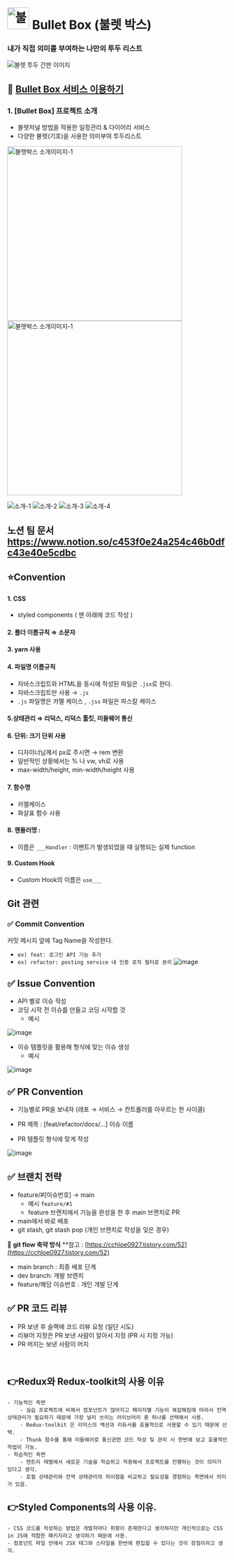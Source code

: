 # <img width="50" alt="불렛박스 타이틀 이미지" src="https://user-images.githubusercontent.com/90745936/217717087-f38660df-ebd7-41de-bdf3-86079b522b77.png"> Bullet Box (불렛 박스)

### 내가 직접 의미를 부여하는 나만의 투두 리스트 


![불렛 투두 간판 이미지](https://user-images.githubusercontent.com/90745936/217715941-6613b5c7-9d3e-4e37-b26a-88f8614c7cef.png)

📎 [Bullet Box 서비스 이용하기](https://bullet-box.com)
------

### 1. [Bullet Box] 프로젝트 소개
- 불렛저널 방법을 적용한 일정관리 & 다이어리 서비스
- 다양한 불렛(기호)을 사용한 의미부여 투두리스트

<img width="400" alt="불렛박스 소개이미지-1" src="https://user-images.githubusercontent.com/90745936/217719491-4833a378-57a2-45cb-836d-41ff91c99d92.png"><img width="400" alt="불렛박스 소개이미지-1" src="https://user-images.githubusercontent.com/90745936/217719491-4833a378-57a2-45cb-836d-41ff91c99d92.png">

![소개-1](https://user-images.githubusercontent.com/90745936/217719491-4833a378-57a2-45cb-836d-41ff91c99d92.png)
![소개-2](https://user-images.githubusercontent.com/90745936/217719503-024b988e-42e3-4bfd-ab55-37174ed89c9a.png)
![소개-3](https://user-images.githubusercontent.com/90745936/217719514-3112bb85-a103-47cc-828e-10190ef900e6.png)
![소개-4](https://user-images.githubusercontent.com/90745936/217719518-a234cdf7-c2df-4796-bf5b-b5a60780f718.png)


















## 노션 팀 문서 https://www.notion.so/c453f0e24a254c46b0dfc43e40e5cdbc

## ⭐Convention
#### 1. **CSS**

- styled components ( 맨 아래에 코드 작성 )

#### 2. 폴더 이름규칙 ⇒ 소문자

#### 3. yarn 사용

#### 4. 파일명 이름규칙

- 자바스크립트와 HTML을 동시에 작성된 파일은 `.jsx`로 한다.
- 자바스크립트만 사용 → `.js`
- `.js` 파일명은 카멜 케이스 , `.jsx` 파일은 파스칼 케이스

#### 5.상태관리 ⇒ 리덕스, 리덕스 툴킷, 미들웨어 통신

#### 6. 단위: 크기 단위 사용

- 디자이너님께서 px로 주시면 → rem 변환
- 일반적인 상황에서는 % 나 vw, vh로 사용
- max-width/height, min-width/height 사용

#### 7. 함수명

- 카멜케이스
- 화살표 함수 사용

#### 8.  핸들러명 :

- 이름은 `___Handler` : 이벤트가 발생되었을 때 실행되는 실제 function

#### 9. Custom Hook

- Custom Hook의 이름은 `use___`


## Git 관련

### ✅ Commit Convention

커밋 메시지 앞에 Tag Name을 작성한다.

- `ex) feat: 로그인 API 기능 추가`
- `ex) refactor: posting service 내 인증 로직 필터로 분리`
 ![image](https://user-images.githubusercontent.com/99157565/213339743-2bbb9759-fcce-48ee-b4c1-05fc24b4e9e3.png)


## ✅ Issue Convention

- API 별로 이슈 작성
- 코딩 시작 전 이슈를 만들고 코딩 시작할 것
    - 예시

 ![image](https://user-images.githubusercontent.com/99157565/213340121-9aa6713a-e39c-43a0-a1a1-d420caf4f452.png)


    
- 이슈 템플릿을 활용해 형식에 맞는 이슈 생성
    - 예시
    
 ![image](https://user-images.githubusercontent.com/99157565/213340079-12c77247-0abf-41fa-af9c-1868f54d3c35.png)
    

## ✅ PR Convention

- 기능별로 PR을 보내자 (레포 → 서비스 → 컨트롤러를 아우르는 한 사이클)
- PR 제목 : [feat/refactor/docs/…] 이슈 이름


    
- PR 템플릿 형식에 맞게 작성

 ![image](https://user-images.githubusercontent.com/99157565/213340887-e27ca5a2-9f49-4541-bd0e-2aa3cdabe494.png)




## ✅ 브랜치 전략

- feature/#[이슈번호] → main
    - 예시 `feature/#1`
    - feature 브랜치에서 기능을 완성을 한 후 main 브랜치로 PR
- main에서 바로 배포
- git stash, git stash pop (개인 브랜치로 작성을 잊은 경우)

📌 **git flow 축약 방식**  **참고 : [https://cchloe0927.tistory.com/52](https://cchloe0927.tistory.com/52)

- main branch : 최종 배포 단계
- dev branch: 개발 브랜치
- feature/해당 이슈번호 : 개인 개발 단계

## ✅ PR 코드 리뷰

- PR 보낸 후 슬랙에 코드 리뷰 요청 (일단 시도)
- 리뷰어 지정은 PR 보낸 사람이 알아서 지정 (PR 시 지정 가능)
- PR 머지는 보낸 사람이 머지 
 <br>

 
## 👉Redux와 Redux-toolkit의 사용 이유
    - 기능적인 측면
        - 실습 프로젝트에 비해서 컴포넌트가 많아지고 페이지별 기능이 복잡해짐에 따라서 전역 상태관리가 필요하기 때문에 가장 널리 쓰이는 라이브러리 중 하나를 선택해서 사용.
        - Redux-toolkit 은 리덕스의 액션과 리듀서를 효율적으로 사용할 수 있기 때문에 선택.
        - Thunk 함수를 통해 미들웨어로 통신관련 코드 작성 및 관리 시 한번에 보고 효율적인 작업이 가능.
    - 학습적인 측면
        - 엔트리 레벨에서 새로운 기술을 학습하고 적용해서 프로젝트를 진행하는 것이 의미가 있다고 생각.
        - 로컬 상태관리와 전역 상태관리의 차이점을 비교하고 필요성을 경험하는 측면에서 의미가 있음.
        
## 👉Styled Components의 사용 이유.
    - CSS 코드를 작성하는 방법은 개발자마다 취향이 존재한다고 생각하지만 개인적으로는 CSS in JS에 적합한 패키지라고 생각하기 때문에 사용.
    - 컴포넌트 파일 안에서 JSX 태그와 스타일을 한번에 편집할 수 있다는 것이 장점이라고 생각.
